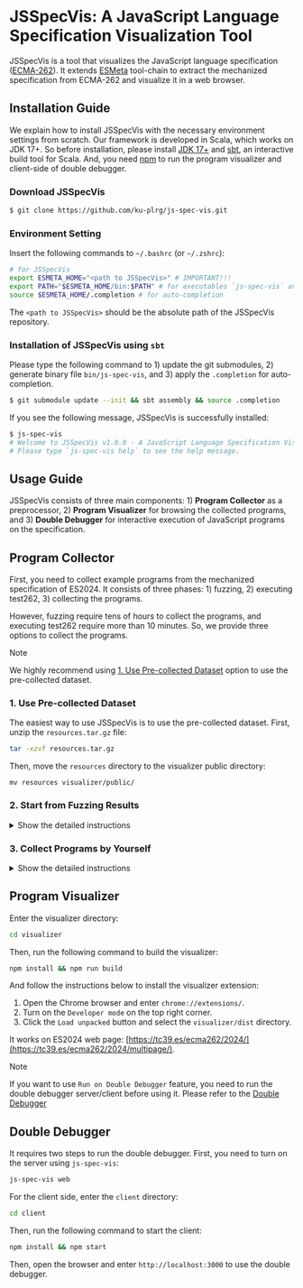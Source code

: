 # JSSpecVis: A JavaScript Language Specification Visualization Tool

JSSpecVis is a tool that visualizes the JavaScript language specification
([ECMA-262](https://tc39.es/ecma262/)). It extends
[ESMeta](https://github.com/es-meta/esmeta) tool-chain to extract the
mechanized specification from ECMA-262 and visualize it in a web browser.


## Installation Guide

We explain how to install JSSpecVis with the necessary environment settings from
scratch. Our framework is developed in Scala, which works on JDK 17+. So before
installation, please install [JDK
17+](https://www.oracle.com/java/technologies/downloads/) and
[sbt](https://www.scala-sbt.org/), an interactive build tool for Scala. And, you
need [npm](https://www.npmjs.com/) to run the program visualizer and client-side
of double debugger.


### Download JSSpecVis
```bash
$ git clone https://github.com/ku-plrg/js-spec-vis.git
```

### Environment Setting

Insert the following commands to `~/.bashrc` (or `~/.zshrc`):
```bash
# for JSSpecVis
export ESMETA_HOME="<path to JSSpecVis>" # IMPORTANT!!!
export PATH="$ESMETA_HOME/bin:$PATH" # for executables `js-spec-vis` and etc.
source $ESMETA_HOME/.completion # for auto-completion
```
The `<path to JSSpecVis>` should be the absolute path of the JSSpecVis
repository.


### Installation of JSSpecVis using `sbt`

Please type the following command to 1) update the git submodules, 2) generate
binary file `bin/js-spec-vis`, and 3) apply the `.completion` for
auto-completion.

```bash
$ git submodule update --init && sbt assembly && source .completion
```

If you see the following message, JSSpecVis is successfully installed:
```bash
$ js-spec-vis
# Welcome to JSSpecVis v1.0.0 - A JavaScript Language Specification Visualization Tool.
# Please type `js-spec-vis help` to see the help message.
```


## Usage Guide

JSSpecVis consists of three main components: 1) **Program Collector** as a
preprocessor, 2) **Program Visualizer** for browsing the collected programs, and
3) **Double Debugger** for interactive execution of JavaScript programs on the
specification.


## Program Collector

First, you need to collect example programs from the mechanized specification of
ES2024. It consists of three phases: 1) fuzzing, 2) executing test262, 3)
collecting the programs.

However, fuzzing require tens of hours to collect the programs, and executing
test262 require more than 10 minutes. So, we provide three options to collect
the programs.

> [!NOTE]
> 
> We highly recommend using [1. Use Pre-collected
> Dataset](#1-use-pre-collected-dataset) option to use the pre-collected
> dataset.


### 1. Use Pre-collected Dataset

The easiest way to use JSSpecVis is to use the pre-collected dataset.
First, unzip the `resources.tar.gz` file:

```bash
tar -xzvf resources.tar.gz
```

Then, move the `resources` directory to the visualizer public directory:
```
mv resources visualizer/public/
```


### 2. Start from Fuzzing Results

<details>
  <summary>Show the detailed instructions</summary>

It assumes that the mutation-based fuzzing is completed, and the results are
stored in the `fuzz-data.tar.gz` file. First, unzip the `fuzz-data.tar.gz` file:

```bash
tar -xzvf fuzz-data.tar.gz
```

Then, move the `fuzz-data` directory to `logs/fuzz/recent` directory:
```
rm -f logs/fuzz/recent && mv fuzz-data logs/fuzz/recent
```

Then, run the following command to collect Test262 programs:

```bash
js-spec-vis test262-test -test262-test:progress -test262-test:log -test262-test:concurrent=0 -test262-test:total-coverage
```

And, collect the programs by constructing metadata from the collected data:

```bash
js-spec-vis construct
```

Finally, move the `logs/fuzz/recent/json-dump` directory to the visualizer
public directory:

```bash
mv logs/fuzz/recent/json-dump visualizer/public/resources
```

</details>



### 3. Collect Programs by Yourself

<details>
  <summary>Show the detailed instructions</summary>

This is the most time-consuming option. If you want to collect the programs
by yourself, please follow the instructions below.

First, you need to run the following command to run the mutation-based fuzzing:

```bash
js-spec-vis fuzz -fuzz:log -fuzz:cp -fuzz:k-fs=1
```

The `-fuzz:k-fs=1` option denotes 1-FS coverage, and `fuzz:cp` option denotes
FCPS coverage. So, this combination denotes 1-FCPS coverage.

Then, similar to the previous option, run the following command to collect
Test262 programs:

```bash
js-spec-vis test262-test -test262-test:progress -test262-test:log -test262-test:concurrent=0 -test262-test:total-coverage
```

And, collect the programs by constructing metadata from the collected data:

```bash
js-spec-vis construct
```

Finally, move the `logs/fuzz/recent/json-dump` directory to the visualizer
public directory:

```bash
mv logs/fuzz/recent/json-dump visualizer/public/resources
```

</details>


## Program Visualizer

Enter the visualizer directory:

```bash
cd visualizer
```

Then, run the following command to build the visualizer:

```bash
npm install && npm run build
```

And follow the instructions below to install the visualizer extension:

1. Open the Chrome browser and enter `chrome://extensions/`.
2. Turn on the `Developer mode` on the top right corner.
3. Click the `Load unpacked` button and select the `visualizer/dist` directory.

It works on ES2024 web page:
[https://tc39.es/ecma262/2024/](https://tc39.es/ecma262/2024/multipage/).

> [!NOTE]
>
> If you want to use `Run on Double Debugger` feature, you need to run the
> double debugger server/client before using it.
> Please refer to the [Double Debugger](#double-debugger)


## Double Debugger

It requires two steps to run the double debugger. First, you need to turn on the
server using `js-spec-vis`:

```bash
js-spec-vis web
```

For the client side, enter the `client` directory:

```bash
cd client
```

Then, run the following command to start the client:

```bash
npm install && npm start
```

Then, open the browser and enter `http://localhost:3000` to use the double
debugger.
